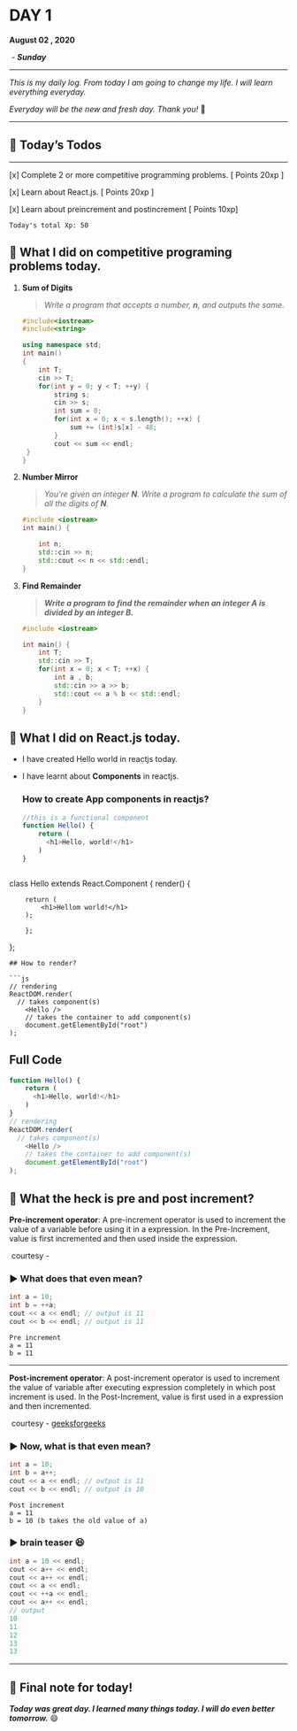 # DAY 1 

**August 02 , 2020**

​	- ***Sunday***

---

*This is my daily log. From today I am going to change my life. I will learn everything everyday.* 

*Everyday will be the new and fresh day. Thank you!* :slightly_smiling_face:

---

## :notebook:  Today’s Todos

---

[x] Complete 2 or more competitive programming problems.       [ Points 20xp ]

[x] Learn about React.js. 							 [ Points 20xp ]	

[x] Learn about preincrement and postincrement		[ Points 10xp]

```
Today's total Xp: 50
```

##  :diamond_shape_with_a_dot_inside: What I did on competitive programing problems today.

1. **Sum of Digits**

   > *Write a program that accepts a number, **n**, and outputs the same.*

   ```c++
   #include<iostream>
   #include<string>
   
   using namespace std;
   int main() 
   {
       int T;
       cin >> T;
       for(int y = 0; y < T; ++y) {
           string s;
           cin >> s;
           int sum = 0;
           for(int x = 0; x < s.length(); ++x) {
               sum += (int)s[x] - 48; 
           }
           cout << sum << endl;
   	}
   }
   ```

   

2. **Number Mirror**

   > *You're given an integer **N**. Write a program to calculate the sum of all the digits of **N**.*

   ```c++
   #include <iostream>
   int main() {
   
       int n;
       std::cin >> n;
       std::cout << n << std::endl;
   }
   ```

3. **Find Remainder**
	> ***Write a program to find the remainder when an integer A is divided by an integer B.***
	```c++
	#include <iostream>
	
	int main() {
	    int T;
	    std::cin >> T;
	    for(int x = 0; x < T; ++x) {
	        int a , b;
	        std::cin >> a >> b;
	        std::cout << a % b << std::endl;
	    }
	}
	```


## :diamond_shape_with_a_dot_inside: What I did on React.js today.

- I have created Hello world in reactjs today.

- I have learnt about **Components** in reactjs.

  ### How to create App components in reactjs?

  ```js
  //this is a functional component
  function Hello() {
      return (
      	<h1>Hello, world!</h1>
      )
  }
  ```
	```js
class Hello extends React.Component {
  	render() {
  	
  		return (
  			<h1>Hellom world!</h1>
  		);
  	
		};
  };  
  ```
  ## How to render?

  ```js
  // rendering
  ReactDOM.render(
  	// takes component(s)
      <Hello />
      // takes the container to add component(s)
      document.getElementById("root")
  );
  ```

  ## Full Code

  ```js
  function Hello() {
      return (
      	<h1>Hello, world!</h1>
      )
  }
  // rendering
  ReactDOM.render(
  	// takes component(s)
      <Hello />
      // takes the container to add component(s)
      document.getElementById("root")
  );
  
  ```
## :diamond_shape_with_a_dot_inside: What the heck is pre and post increment?

**Pre-increment operator**: A pre-increment operator is  used to increment the value of a variable before using it in a  expression. In the Pre-Increment, value is first incremented and then  used inside the expression.

​	courtesy - 

### :arrow_forward: What does that even mean?

```c++
int a = 10;
int b = ++a; 
cout << a << endl; // output is 11
cout << b << endl; // output is 11
```

```
Pre increment
a = 11
b = 11
```

---

**Post-increment operator**: A post-increment operator is  used to increment the value of variable after executing expression  completely in which post increment is used. In the Post-Increment, value is first used in a expression and then incremented.

​	courtesy - [geeksforgeeks](https://www.geeksforgeeks.org/pre-increment-and-post-increment-in-c/)

### :arrow_forward: Now, what is that even mean?

```c++
int a = 10;
int b = a++;
cout << a << endl; // output is 11
cout << b << endl; // output is 10
```

```
Post increment
a = 11
b = 10 (b takes the old value of a)
```

### :arrow_forward: brain teaser :laughing:

```c++
int a = 10 << endl;
cout << a++ << endl;
cout << a++ << endl;
cout << a << endl;
cout << ++a << endl;
cout << a++ << endl;
// output
10
11
12
13
13
```

----

## :sleeping_bed: Final note for today!

***Today was great day. I learned many things today. I will do even better tomorrow.*** :smile: 



  

